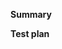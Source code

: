 <!-- Thanks for submitting a pull request! Please provide enough information so that others can review your pull request. The two fields below are mandatory. -->

**Summary**

<!-- Is the feature a substantial feature request? -->

<!-- Explain the **motivation** for making this change. What existing problem does the pull request solve? -->

**Test plan**

<!-- Demonstrate the code is solid. Example: The exact commands you ran and their output, screenshots / videos if the pull request changes UI. -->

<!-- Requirement for Mavenlink engineers: Provide links to any related product requirements and builds using this changeset (e.g. mavenlink/mavenlink). -->
